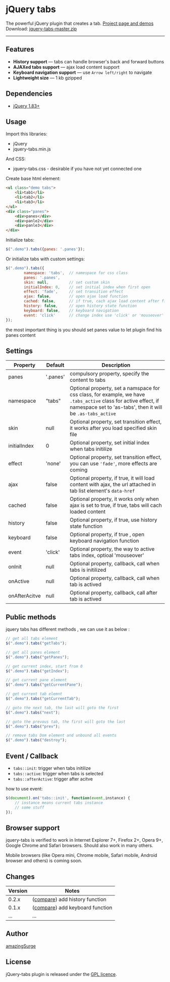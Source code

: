 # jQuery tabs

The powerful jQuery plugin that creates a tab. <a href="http://amazingsurge.github.io/jquery-tabs/">Project page and demos</a><br />
Download: <a href="https://github.com/amazingSurge/jquery-tabs/archive/master.zip">jquery-tabs-master.zip</a>

***

## Features

* **History support** — tabs can handle browser's back and forward buttons
* **AJAXed tabs support** — ajax load content support
* **Keyboard navigation support** — use `Arrow left/right` to navigate
* **Lightweight size** — 1 kb gzipped

## Dependencies
* <a href="http://jquery.com/" target="_blank">jQuery 1.83+</a>

## Usage

Import this libraries:
* jQuery
* jquery-tabs.min.js

And CSS:
* jquery-tabs.css - desirable if you have not yet connected one


Create base html element:
```html
<ul class="demo tabs">
    <li>tab1</li>
    <li>tab2</li>
    <li>tab3</li>
</ul>
<div class="panes">
    <div>panes</div>
    <div>panle2</div>
    <div>panle3</div>
</div>
```

Initialize tabs:
```javascript
$(".demo").tabs({panes: '.panes'});
```

Or initialize tabs with custom settings:
```javascript
$(".demo").tabs({
        namespace: 'tabs',  // namespace for css class
        panes: '.panes',
        skin: null,         // set custom skin
        initialIndex: 0,    // set initial index when first open
        effect: 'fade',     // set transition effect
        ajax: false,        // open ajax load function
        cached: false,      // if true, cach ajax load content after first loaded
        history: false,     // open history state function
        keyboard: false,    // keyboard navigation
        event: 'click'      // change index use 'click' or 'mouseover'
});
```

the most important thing is you should set panes value to let plugin find his panes content




## Settings

<table>
    <thead>
        <tr>
            <th>Property</th>
            <th>Default</th>
            <th>Description</th>
        </tr>
    </thead>
    <tbody>
        <tr>
            <td>panes</td>
            <td>'.panes'</td>
            <td>compulsory property, specify the content to tabs</td>
        </tr>
        <tr>
            <td>namespace</td>
            <td>"tabs"</td>
            <td>Optional property, set a namspace for css class, for example, we have <code>.tabs_active</code> class for active effect, if namespace set to 'as-tabs', then it will be <code>.as-tabs_active</code></td>
        </tr>
        <tr>
            <td>skin</td>
            <td>null</td>
            <td>Optional property, set transition effect, it works after you load   specified skin file</td>
        </tr>
        <tr>
            <td>initialIndex</td>
            <td>0</td>
            <td>Optional property, set initial index when tabs initilize</td>
        </tr>
        <tr>
            <td>effect</td>
            <td>'none'</td>
            <td>Optional property, set transition effect, you can use <code>'fade'</code>, more effects are coming</td>
        </tr>
        <tr>
            <td>ajax</td>
            <td>false</td>
            <td>Optional property, if true, it will load content with ajax, the url attached in tab list element's <code>data-href</code> </td>
        </tr>
        <tr>
            <td>cached</td>
            <td>false</td>
            <td>Optional property, it works only when ajax is set to true, if true, tabs will cach loaded content</td>
        </tr>
        <tr>
            <td>history</td>
            <td>false</td>
            <td>Optional property, if true, use history state function</td>
        </tr>
        <tr>
            <td>keyboard</td>
            <td>false</td>
            <td>Optional property, if true , open keyboard navigation function</td>
        </tr>
        <tr>
            <td>event</td>
            <td>'click'</td>
            <td>Optional property, the way to active tabs index, optioal 'mouseover'</td>
        </tr>  
        <tr>
            <td>onInit</td>
            <td>null</td>
            <td>Optional property, callback, call when tabs is initilized</td>
        </tr> 
        <tr>
            <td>onActive</td>
            <td>null</td>
            <td>Optional property, callback, call when tab is actived</td>
        </tr> 
        <tr>
            <td>onAfterAcitve</td>
            <td>null</td>
            <td>Optional property, callback, call after tab is actived</td>
        </tr>   
    </tbody>
</table>

## Public methods

jquery tabs has different methods , we can use it as below :
```javascript
// get all tabs element
$(".demo").tabs("getTabs");

// get all panes element
$(".demo").tabs("getPanes");

// get current index, start from 0
$(".demo").tabs("getIndex");

// get current pane element
$(".demo").tabs("getCurrentPane");

// get current tab elemnt
$(".demo").tabs("getCurrentTab");

// goto the next tab, the last will goto the first
$(".demo").tabs("next");

// goto the prevous tab, the first will goto the last
$(".demo").tabs("prev");

// remove tabs Dom element and unbound all events
$(".demo").tabs("destroy");
```

## Event / Callback

* <code>tabs::init</code>: trigger when tabs initilize
* <code>tabs::active</code>: trigger when tabs is selected
* <code>tabs::afterActive</code>:  trigger after acitve

how to use event:
```javascript
$(document).on('tabs::init', function(event,instance) {
    // instance means current tabs instance 
    // some stuff
});
```

## Browser support
jquery-tabs is verified to work in Internet Explorer 7+, Firefox 2+, Opera 9+, Google Chrome and Safari browsers. Should also work in many others.

Mobile browsers (like Opera mini, Chrome mobile, Safari mobile, Android browser and others) is coming soon.

## Changes

| Version | Notes                                                            |
|---------|------------------------------------------------------------------|
|   0.2.x | ([compare][compare-1.2]) add history function                    |
|   0.1.x | ([compare][compare-1.1]) add keyboard function                   |
|     ... | ...                                                              |

[compare-1.2]: https://github.com/amazingSurge/jquery-tabs/compare/v1.2.0...v1.3.0
[compare-1.1]: https://github.com/amazingSurge/jquery-tabs/compare/v1.1.0...v1.2.0

## Author
[amazingSurge](http://amazingSurge.com)

## License
jQuery-tabs plugin is released under the <a href="https://github.com/amazingSurge/jquery-tabs/blob/master/LICENCE.GPL" target="_blank">GPL licence</a>.


